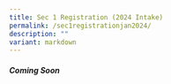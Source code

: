 ```yaml
---
title: Sec 1 Registration (2024 Intake)
permalink: /sec1registrationjan2024/
description: ""
variant: markdown
---
```

##### Coming Soon